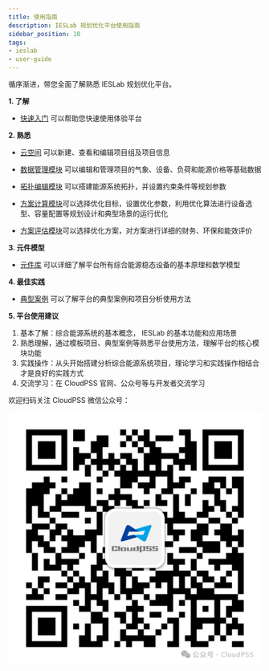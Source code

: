 ```yaml
---
title: 使用指南
description: IESLab 规划优化平台使用指南
sidebar_position: 10
tags:
- ieslab
- user-guide
---
```


循序渐进，带您全面了解熟悉 IESLab 规划优化平台。


**1. 了解**

* [快速入门](../20-quick-start/index.md) 可以帮助您快速使用体验平台


**2. 熟悉**

* [云空间](../30-cloud-space/index.md) 可以新建、查看和编辑项目组及项目信息

* [数据管理模块](../40-data-module/index.md) 可以编辑和管理项目的气象、设备、负荷和能源价格等基础数据

* [拓扑编辑模块](../50-topology-module/index.md) 可以搭建能源系统拓扑，并设置约束条件等规划参数

* [方案计算模块](../70-optimization-module/index.md)可以选择优化目标，设置优化参数，利用优化算法进行设备选型、容量配置等规划设计和典型场景的运行优化

* [方案评估模块](../80-evaluation-module/index.md)可以选择优化方案，对方案进行详细的财务、环保和能效评价

**3. 元件模型**

* [元件库](../90-component-library/index.md) 可以详细了解平台所有综合能源稳态设备的基本原理和数学模型

**4. 最佳实践**

* [典型案例](../100-typical-cases/index.md) 可以了解平台的典型案例和项目分析使用方法

**5. 平台使用建议**

 1.	基本了解：综合能源系统的基本概念， IESLab 的基本功能和应用场景
 2.	熟悉理解，通过模板项目、典型案例等熟悉平台使用方法，理解平台的核心模块功能
 3.	实践操作：从头开始搭建分析综合能源系统项目，理论学习和实践操作相结合才是良好的实践方式
 4.	交流学习：在 CloudPSS 官网、公众号等与开发者交流学习

欢迎扫码关注 CloudPSS 微信公众号：

![CloudPSS =x300](./logo.png )